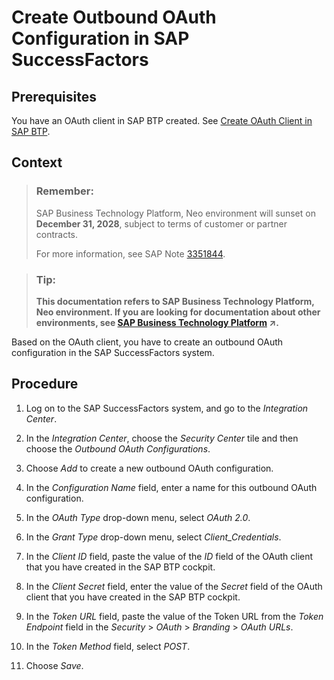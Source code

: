 <!-- loioc9546f46c5a842b5873c48e49598e3b3 -->

# Create Outbound OAuth Configuration in SAP SuccessFactors



<a name="loioc9546f46c5a842b5873c48e49598e3b3__prereq_spt_nly_kcb"/>

## Prerequisites

You have an OAuth client in SAP BTP created. See [Create OAuth Client in SAP BTP](create-oauth-client-in-sap-btp-67f43e2.md).



## Context

> ### Remember:  
> SAP Business Technology Platform, Neo environment will sunset on **December 31, 2028**, subject to terms of customer or partner contracts.
> 
> For more information, see SAP Note [3351844](https://me.sap.com/notes/3351844).

> ### Tip:  
> **This documentation refers to SAP Business Technology Platform, Neo environment. If you are looking for documentation about other environments, see [SAP Business Technology Platform](https://help.sap.com/viewer/65de2977205c403bbc107264b8eccf4b/Cloud/en-US/6a2c1ab5a31b4ed9a2ce17a5329e1dd8.html "SAP Business Technology Platform (SAP BTP) is an integrated offering comprised of four technology portfolios: database and data management, application development and integration, analytics, and intelligent technologies. The platform offers users the ability to turn data into business value, compose end-to-end business processes, and build and extend SAP applications quickly.") :arrow_upper_right:.**

Based on the OAuth client, you have to create an outbound OAuth configuration in the SAP SuccessFactors system.



## Procedure

1.  Log on to the SAP SuccessFactors system, and go to the *Integration Center*.

2.  In the *Integration Center*, choose the *Security Center* tile and then choose the *Outbound OAuth Configurations*.

3.  Choose *Add* to create a new outbound OAuth configuration.

4.  In the *Configuration Name* field, enter a name for this outbound OAuth configuration.

5.  In the *OAuth Type* drop-down menu, select *OAuth 2.0*.

6.  In the *Grant Type* drop-down menu, select *Client\_Credentials*.

7.  In the *Client ID* field, paste the value of the *ID* field of the OAuth client that you have created in the SAP BTP cockpit.

8.  In the *Client Secret* field, enter the value of the *Secret* field of the OAuth client that you have created in the SAP BTP cockpit.

9.  In the *Token URL* field, paste the value of the Token URL from the *Token Endpoint* field in the *Security* \> *OAuth* \> *Branding* \> *OAuth URLs*.

10. In the *Token Method* field, select *POST*.

11. Choose *Save*.


